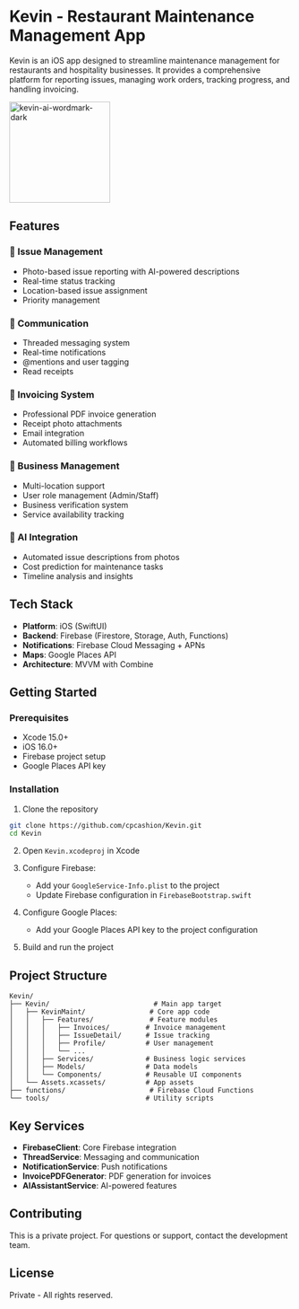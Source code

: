 # Kevin - Restaurant Maintenance Management App

Kevin is an iOS app designed to streamline maintenance management for restaurants and hospitality businesses. It provides a comprehensive platform for reporting issues, managing work orders, tracking progress, and handling invoicing.

<img width="180" height="180" alt="kevin-ai-wordmark-dark" src="https://github.com/user-attachments/assets/74907558-eebb-4c4c-8961-7fc9ee66a183" />

## Features

### 🔧 Issue Management
- Photo-based issue reporting with AI-powered descriptions
- Real-time status tracking
- Location-based issue assignment
- Priority management

### 💬 Communication
- Threaded messaging system
- Real-time notifications
- @mentions and user tagging
- Read receipts

### 📄 Invoicing System
- Professional PDF invoice generation
- Receipt photo attachments
- Email integration
- Automated billing workflows

### 🏢 Business Management
- Multi-location support
- User role management (Admin/Staff)
- Business verification system
- Service availability tracking

### 🤖 AI Integration
- Automated issue descriptions from photos
- Cost prediction for maintenance tasks
- Timeline analysis and insights

## Tech Stack

- **Platform**: iOS (SwiftUI)
- **Backend**: Firebase (Firestore, Storage, Auth, Functions)
- **Notifications**: Firebase Cloud Messaging + APNs
- **Maps**: Google Places API
- **Architecture**: MVVM with Combine

## Getting Started

### Prerequisites
- Xcode 15.0+
- iOS 16.0+
- Firebase project setup
- Google Places API key

### Installation

1. Clone the repository
```bash
git clone https://github.com/cpcashion/Kevin.git
cd Kevin
```

2. Open `Kevin.xcodeproj` in Xcode

3. Configure Firebase:
   - Add your `GoogleService-Info.plist` to the project
   - Update Firebase configuration in `FirebaseBootstrap.swift`

4. Configure Google Places:
   - Add your Google Places API key to the project configuration

5. Build and run the project

## Project Structure

```
Kevin/
├── Kevin/                          # Main app target
│   ├── KevinMaint/                # Core app code
│   │   ├── Features/              # Feature modules
│   │   │   ├── Invoices/         # Invoice management
│   │   │   ├── IssueDetail/      # Issue tracking
│   │   │   ├── Profile/          # User management
│   │   │   └── ...
│   │   ├── Services/             # Business logic services
│   │   ├── Models/               # Data models
│   │   └── Components/           # Reusable UI components
│   └── Assets.xcassets/          # App assets
├── functions/                     # Firebase Cloud Functions
└── tools/                        # Utility scripts
```

## Key Services

- **FirebaseClient**: Core Firebase integration
- **ThreadService**: Messaging and communication
- **NotificationService**: Push notifications
- **InvoicePDFGenerator**: PDF generation for invoices
- **AIAssistantService**: AI-powered features

## Contributing

This is a private project. For questions or support, contact the development team.

## License

Private - All rights reserved.
